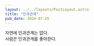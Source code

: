 ```yaml
---
layout: ../../layouts/PostLayout.astro
title: "인과관계"
pub_date: 2024-07-25
---
```


자연에 인과관계는 없다.
<br/>
사람은 인과관계를 좋아한다.
